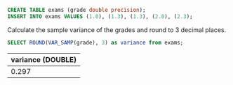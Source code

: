 ``` sql
CREATE TABLE exams (grade double precision);
INSERT INTO exams VALUES (1.0), (1.3), (1.3), (2.0), (2.3);
```

Calculate the sample variance of the grades and round to 3 decimal places.
``` sql
SELECT ROUND(VAR_SAMP(grade), 3) as variance from exams;
```

| variance (DOUBLE) |
| :--- |
| 0.297 |